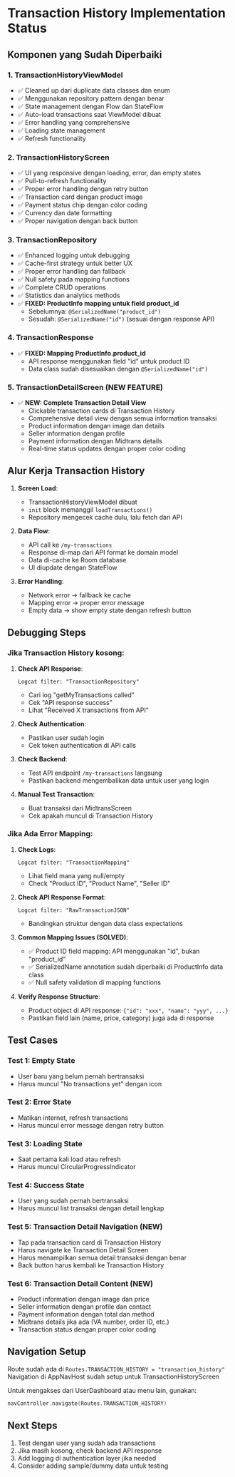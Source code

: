 # Transaction History Implementation Status

## Komponen yang Sudah Diperbaiki

### 1. TransactionHistoryViewModel
- ✅ Cleaned up dari duplicate data classes dan enum
- ✅ Menggunakan repository pattern dengan benar
- ✅ State management dengan Flow dan StateFlow
- ✅ Auto-load transactions saat ViewModel dibuat
- ✅ Error handling yang comprehensive
- ✅ Loading state management
- ✅ Refresh functionality

### 2. TransactionHistoryScreen
- ✅ UI yang responsive dengan loading, error, dan empty states
- ✅ Pull-to-refresh functionality
- ✅ Proper error handling dengan retry button
- ✅ Transaction card dengan product image
- ✅ Payment status chip dengan color coding
- ✅ Currency dan date formatting
- ✅ Proper navigation dengan back button

### 3. TransactionRepository
- ✅ Enhanced logging untuk debugging
- ✅ Cache-first strategy untuk better UX
- ✅ Proper error handling dan fallback
- ✅ Null safety pada mapping functions
- ✅ Complete CRUD operations
- ✅ Statistics dan analytics methods
- ✅ **FIXED: ProductInfo mapping untuk field product_id**
  - Sebelumnya: `@SerializedName("product_id")` 
  - Sesudah: `@SerializedName("id")` (sesuai dengan response API)

### 4. TransactionResponse
- ✅ **FIXED: Mapping ProductInfo.product_id**
  - API response menggunakan field "id" untuk product ID
  - Data class sudah disesuaikan dengan `@SerializedName("id")`

### 5. TransactionDetailScreen (NEW FEATURE)
- ✅ **NEW: Complete Transaction Detail View**
  - Clickable transaction cards di Transaction History
  - Comprehensive detail view dengan semua information transaksi
  - Product information dengan image dan details
  - Seller information dengan profile
  - Payment information dengan Midtrans details
  - Real-time status updates dengan proper color coding

## Alur Kerja Transaction History

1. **Screen Load**:
   - TransactionHistoryViewModel dibuat
   - `init` block memanggil `loadTransactions()`
   - Repository mengecek cache dulu, lalu fetch dari API

2. **Data Flow**:
   - API call ke `/my-transactions`
   - Response di-map dari API format ke domain model
   - Data di-cache ke Room database
   - UI diupdate dengan StateFlow

3. **Error Handling**:
   - Network error → fallback ke cache
   - Mapping error → proper error message
   - Empty data → show empty state dengan refresh button

## Debugging Steps

### Jika Transaction History kosong:

1. **Check API Response**:
   ```
   Logcat filter: "TransactionRepository"
   ```
   - Cari log "getMyTransactions called"
   - Cek "API response success"
   - Lihat "Received X transactions from API"

2. **Check Authentication**:
   - Pastikan user sudah login
   - Cek token authentication di API calls

3. **Check Backend**:
   - Test API endpoint `/my-transactions` langsung
   - Pastikan backend mengembalikan data untuk user yang login

4. **Manual Test Transaction**:
   - Buat transaksi dari MidtransScreen
   - Cek apakah muncul di Transaction History

### Jika Ada Error Mapping:

1. **Check Logs**:
   ```
   Logcat filter: "TransactionMapping"
   ```
   - Lihat field mana yang null/empty
   - Check "Product ID", "Product Name", "Seller ID"

2. **Check API Response Format**:
   ```
   Logcat filter: "RawTransactionJSON"
   ```
   - Bandingkan struktur dengan data class expectations

3. **Common Mapping Issues (SOLVED)**:
   - ✅ Product ID field mapping: API menggunakan "id", bukan "product_id"
   - ✅ SerializedName annotation sudah diperbaiki di ProductInfo data class
   - ✅ Null safety validation di mapping functions

4. **Verify Response Structure**:
   - Product object di API response: `{"id": "xxx", "name": "yyy", ...}`
   - Pastikan field lain (name, price, category) juga ada di response

## Test Cases

### Test 1: Empty State
- User baru yang belum pernah bertransaksi
- Harus muncul "No transactions yet" dengan icon

### Test 2: Error State
- Matikan internet, refresh transactions
- Harus muncul error message dengan retry button

### Test 3: Loading State
- Saat pertama kali load atau refresh
- Harus muncul CircularProgressIndicator

### Test 4: Success State
- User yang sudah pernah bertransaksi
- Harus muncul list transaksi dengan detail lengkap

### Test 5: Transaction Detail Navigation (NEW)
- Tap pada transaction card di Transaction History
- Harus navigate ke Transaction Detail Screen
- Harus menampilkan semua detail transaksi dengan benar
- Back button harus kembali ke Transaction History

### Test 6: Transaction Detail Content (NEW)
- Product information dengan image dan price
- Seller information dengan profile dan contact
- Payment information dengan total dan method
- Midtrans details jika ada (VA number, order ID, etc.)
- Transaction status dengan proper color coding

## Navigation Setup

Route sudah ada di `Routes.TRANSACTION_HISTORY = "transaction_history"`
Navigation di AppNavHost sudah setup untuk TransactionHistoryScreen

Untuk mengakses dari UserDashboard atau menu lain, gunakan:
```kotlin
navController.navigate(Routes.TRANSACTION_HISTORY)
```

## Next Steps

1. Test dengan user yang sudah ada transactions
2. Jika masih kosong, check backend API response
3. Add logging di authentication layer jika needed
4. Consider adding sample/dummy data untuk testing
